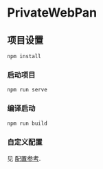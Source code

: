 # PrivateWebPan

## 项目设置
```
npm install
```

### 启动项目
```
npm run serve
```

### 编译启动
```
npm run build
```

### 自定义配置
见 [配置参考](https://cli.vuejs.org/config/).
